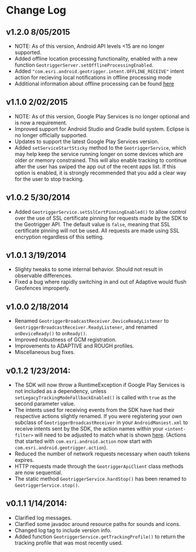 # Change Log

## v1.2.0 8/05/2015

* NOTE: As of this version, Android API levels <15 are no longer supported.
* Added offline location processing functionality, enabled with a new function `GeotriggerServer.setOfflineProcessingEnabled`.
* Added `"com.esri.android.geotrigger.intent.OFFLINE_RECEIVE"` intent action for recieving local notifications in offline processing mode
* Additional information about offline processing can be found [here][offline-triggers-doc]

## v1.1.0 2/02/2015

* NOTE: As of this version, Google Play Services is no longer optional and is now a requirement.
* Improved support for Android Studio and Gradle build system. Eclipse is no longer officially supported.
* Updates to support the latest Google Play Services version.
* Added `setServiceStartSticky` method to the `GeotriggerService`, which may help keep the service running longer on some devices which are older or memory constrained. This will also enable tracking to continue after the user has swiped the app out of the recent apps list. If this option is enabled, it is strongly recommended that you add a clear way for the user to stop tracking.

## v1.0.2 5/30/2014

* Added `GeotriggerService.setSslCertPinningEnabled()` to allow control over the use of SSL certificate pinning for requests made by the SDK to the Geotrigger API. The default value is `false`, meaning that SSL certificate pinning will not be used. All requests are made using SSL encryption regardless of this setting.

## v1.0.1 3/19/2014

* Slighty tweaks to some internal behavior. Should not result in observable differences.
* Fixed a bug where rapidly switching in and out of Adaptive would flush Geofences improperly.

## v1.0.0 2/18/2014

* Renamed `GeotriggerBroadcastReceiver.DeviceReadyListener` to `GeotriggerBroadcastReceiver.ReadyListener`, and renamed `onDeviceReady()` to `onReady()`.
* Improved robustness of GCM registration.
* Improvements to ADAPTIVE and ROUGH profiles.
* Miscellaneous bug fixes.

## v0.1.2 1/23/2014:

* The SDK will now throw a RuntimeException if Google Play Services is not included as a dependency, unless `setLegacyTrackingModeFallbackEnabled()` is called with `true` as the second parameter value.
* The intents used for receiving events from the SDK have had their respective actions slightly renamed. If you were registering your own subclass of `GeotriggerBroadcastReceiver` in your `AndroidManiest.xml` to receive intents sent by the SDK, the action names within your `<intent-filter>` will need to be adjusted to match what is shown [here][handling-events-doc]. (Actions that started with `com.esri.android.action` now start with `com.esri.android.geotrigger.action`).
* Reduced the number of network requests necessary when oauth tokens expires.
* HTTP requests made through the `GeotriggerApiClient` class methods are now sequential.
* The static method `GeotriggerService.hardStop()` has been renamed to `GeotriggerService.stop()`.

## v0.1.1 1/14/2014:

* Clarified log messages.
* Clarified some javadoc around resource paths for sounds and icons.
* Changed log tag to include version info.
* Added function `GeotriggerService.getTrackingProfile()` to return the tracking profile that was most recently used.

[handling-events-doc]: https://developers.arcgis.com/en/geotrigger-service/guide/android-handling-events/
[offline-triggers-doc]: https://developers.arcgis.com/en/geotrigger-service/guide/android-offline-triggers/
